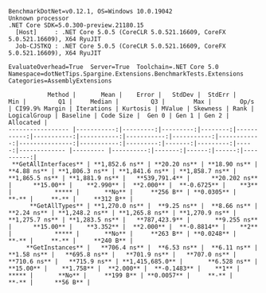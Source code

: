 
    BenchmarkDotNet=v0.12.1, OS=Windows 10.0.19042
    Unknown processor
    .NET Core SDK=5.0.300-preview.21180.15
      [Host]     : .NET Core 5.0.5 (CoreCLR 5.0.521.16609, CoreFX 5.0.521.16609), X64 RyuJIT
      Job-CJSTKQ : .NET Core 5.0.5 (CoreCLR 5.0.521.16609, CoreFX 5.0.521.16609), X64 RyuJIT

    EvaluateOverhead=True  Server=True  Toolchain=.NET Core 5.0  
    Namespace=dotNetTips.Spargine.Extensions.BenchmarkTests.Extensions  Categories=AssemblyExtensions  

               Method |       Mean |    Error |   StdDev |  StdErr |        Min |         Q1 |     Median |         Q3 |        Max |        Op/s | CI99.9% Margin | Iterations | Kurtosis | MValue | Skewness | Rank | LogicalGroup | Baseline | Code Size |  Gen 0 | Gen 1 | Gen 2 | Allocated |
    ----------------- |-----------:|---------:|---------:|--------:|-----------:|-----------:|-----------:|-----------:|-----------:|------------:|---------------:|-----------:|---------:|-------:|---------:|-----:|------------- |--------- |----------:|-------:|------:|------:|----------:|
     **GetAllInterfaces** | **1,852.6 ns** | **20.20 ns** | **18.90 ns** | **4.88 ns** | **1,806.3 ns** | **1,841.6 ns** | **1,858.7 ns** | **1,865.5 ns** | **1,881.9 ns** |   **539,791.4** |      **20.202 ns** |      **15.00** |    **2.990** |  **2.000** |  **-0.6725** |    **3** |            ***** |       **No** |     **256 B** | **0.0305** |     **-** |     **-** |     **312 B** |
          **GetAllTypes** | **1,270.0 ns** |  **9.25 ns** |  **8.66 ns** | **2.24 ns** | **1,248.2 ns** | **1,265.8 ns** | **1,270.9 ns** | **1,275.7 ns** | **1,283.5 ns** |   **787,423.9** |       **9.255 ns** |      **15.00** |    **3.352** |  **2.000** |  **-0.8814** |    **2** |            ***** |       **No** |     **263 B** | **0.0248** |     **-** |     **-** |     **240 B** |
         **GetInstances** |   **706.4 ns** |  **6.53 ns** |  **6.11 ns** | **1.58 ns** |   **695.8 ns** |   **701.9 ns** |   **707.0 ns** |   **710.6 ns** |   **715.9 ns** | **1,415,685.0** |       **6.528 ns** |      **15.00** |    **1.758** |  **2.000** |  **-0.1483** |    **1** |            ***** |       **No** |     **199 B** | **0.0057** |     **-** |     **-** |      **56 B** |
